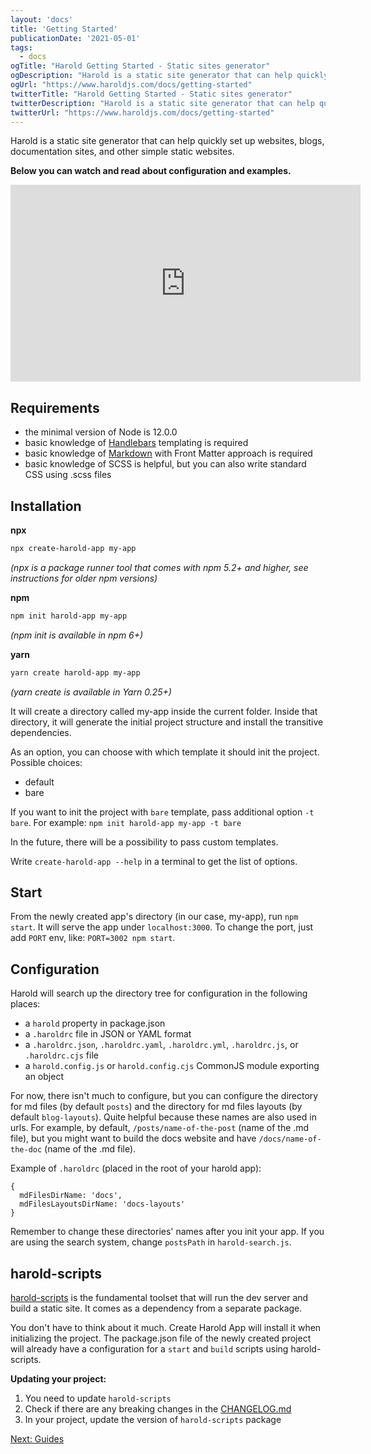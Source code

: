 ```yaml
---
layout: 'docs'
title: 'Getting Started'
publicationDate: '2021-05-01'
tags:
  - docs
ogTitle: "Harold Getting Started - Static sites generator"
ogDescription: "Harold is a static site generator that can help quickly set up websites, blogs, documentation sites, and other simple static websites."
ogUrl: "https://www.haroldjs.com/docs/getting-started"
twitterTitle: "Harold Getting Started - Static sites generator"
twitterDescription: "Harold is a static site generator that can help quickly set up websites, blogs, documentation sites, and other simple static websites."
twitterUrl: "https://www.haroldjs.com/docs/getting-started"
---
```


Harold is a static site generator that can help quickly set up websites, blogs, documentation sites, and other simple static websites.

**Below you can watch and read about configuration and examples.**

<div class="embeded-media-container">
  <iframe width="560" height="315" src="https://www.youtube.com/embed/DG0T1Fg0mq0" title="YouTube video player" frameborder="0" allow="accelerometer; autoplay; clipboard-write; encrypted-media; gyroscope; picture-in-picture" allowfullscreen></iframe>
</div>

## Requirements

- the minimal version of Node is 12.0.0
- basic knowledge of [Handlebars](https://handlebarsjs.com/) templating is required
- basic knowledge of [Markdown](https://commonmark.org/help/) with Front Matter approach is required
- basic knowledge of SCSS is helpful, but you can also write standard CSS using .scss files

## Installation

**npx**
```bash
npx create-harold-app my-app
```
_(npx is a package runner tool that comes with npm 5.2+ and higher, see instructions for older npm versions)_

**npm**
```bash
npm init harold-app my-app
```
_(npm init <initializer> is available in npm 6+)_

**yarn**
```bash
yarn create harold-app my-app
```
_(yarn create <starter-kit-package> is available in Yarn 0.25+)_

It will create a directory called my-app inside the current folder.
Inside that directory, it will generate the initial project structure and install the transitive dependencies.

As an option, you can choose with which template it should init the project. Possible choices:
- default
- bare

If you want to init the project with `bare` template, pass additional option `-t bare`. For example: `npm init harold-app my-app -t bare`

In the future, there will be a possibility to pass custom templates.

Write `create-harold-app --help` in a terminal to get the list of options.

## Start

From the newly created app's directory (in our case, my-app), run `npm start`. It will serve the app under `localhost:3000`. To change the port, just add `PORT` env, like: `PORT=3002 npm start`.

## Configuration

Harold will search up the directory tree for configuration in the following places:

- a `harold` property in package.json
- a `.haroldrc` file in JSON or YAML format
- a `.haroldrc.json`, `.haroldrc.yaml`, `.haroldrc.yml`, `.haroldrc.js`, or `.haroldrc.cjs` file
- a `harold.config.js` or `harold.config.cjs` CommonJS module exporting an object

For now, there isn't much to configure, but you can configure the directory for md files (by default `posts`) and the directory for md files layouts (by default `blog-layouts`). Quite helpful because these names are also used in urls. For example, by default, `/posts/name-of-the-post` (name of the .md file), but you might want to build the docs website and have `/docs/name-of-the-doc` (name of the .md file).

Example of `.haroldrc` (placed in the root of your harold app):

```
{
  mdFilesDirName: 'docs',
  mdFilesLayoutsDirName: 'docs-layouts'
}
```

Remember to change these directories' names after you init your app.
If you are using the search system, change `postsPath` in `harold-search.js`.

## harold-scripts

[harold-scripts](https://github.com/juliancwirko/harold-scripts) is the fundamental toolset that will run the dev server and build a static site. It comes as a dependency from a separate package. 

You don't have to think about it much. Create Harold App will install it when initializing the project. The package.json file of the newly created project will already have a configuration for a `start` and `build` scripts using harold-scripts.

**Updating your project:**

1. You need to update `harold-scripts`
1. Check if there are any breaking changes in the [CHANGELOG.md](https://github.com/juliancwirko/create-harold-app/blob/master/CHANGELOG.md)
2. In your project, update the version of `harold-scripts` package


[Next: Guides](/docs/guides)
